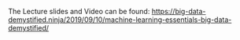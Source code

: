 The Lecture slides and Video can be found:
https://big-data-demystified.ninja/2019/09/10/machine-learning-essentials-big-data-demystified/
